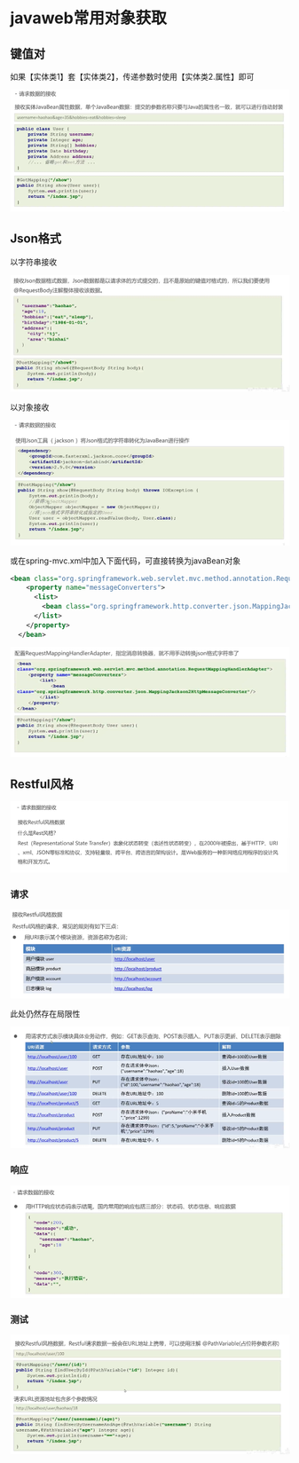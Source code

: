 # javaweb常用对象获取

## 键值对

如果【实体类1】套【实体类2】，传递参数时使用【实体类2.属性】即可

![1685698517365](image/23-06-02-javaweb常用对象获取/1685698517365.png)

## Json格式

以字符串接收

![1685699838970](image/23-06-02-javaweb常用对象获取/1685699838970.png)

以对象接收

![1685699853590](image/23-06-02-javaweb常用对象获取/1685699853590.png)

或在spring-mvc.xml中加入下面代码，可直接转换为javaBean对象

```xml
<bean class="org.springframework.web.servlet.mvc.method.annotation.RequestMappingHandlerAdapter">
    <property name="messageConverters">
      <list>
        <bean class="org.springframework.http.converter.json.MappingJackson2HttpMessageConverter"/>
      </list>
    </property>
  </bean>
```

![1685700012037](image/23-06-02-javaweb常用对象获取/1685700012037.png)

## Restful风格

![1685755374990](image/23-06-02-javaweb常用对象获取/1685755374990.png)

### 请求

![1685755450307](image/23-06-02-javaweb常用对象获取/1685755450307.png)

此处仍然存在局限性

![1685755534537](image/23-06-02-javaweb常用对象获取/1685755534537.png)

### 响应

![1685755705942](image/23-06-02-javaweb常用对象获取/1685755705942.png)

### 测试

![1685755808395](image/23-06-02-javaweb常用对象获取/1685755808395.png)
